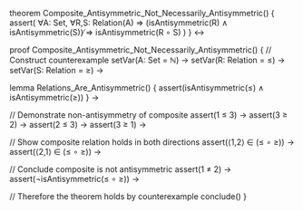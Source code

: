 theorem Composite_Antisymmetric_Not_Necessarily_Antisymmetric() {
  assert(
    ∀A: Set, ∀R,S: Relation(A) ⇒
    (isAntisymmetric(R) ∧ isAntisymmetric(S)) ̸⇒ isAntisymmetric(R ∘ S)
  )
} ↔

proof Composite_Antisymmetric_Not_Necessarily_Antisymmetric() {
  // Construct counterexample
  setVar(A: Set = ℕ) →
  setVar(R: Relation = ≤) →
  setVar(S: Relation = ≥) →
  
  lemma Relations_Are_Antisymmetric() {
    assert(isAntisymmetric(≤) ∧ isAntisymmetric(≥))
  } →

  // Demonstrate non-antisymmetry of composite
  assert(1 ≤ 3) →
  assert(3 ≥ 2) →
  assert(2 ≤ 3) →
  assert(3 ≥ 1) →

  // Show composite relation holds in both directions
  assert(⟨1,2⟩ ∈ (≤ ∘ ≥)) →
  assert(⟨2,1⟩ ∈ (≤ ∘ ≥)) →
  
  // Conclude composite is not antisymmetric
  assert(1 ≠ 2) →
  assert(¬isAntisymmetric(≤ ∘ ≥)) →
  
  // Therefore the theorem holds by counterexample
  conclude()
}